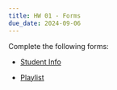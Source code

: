 ```yaml
---
title: HW 01 - Forms
due_date: 2024-09-06
---
```


Complete the following forms:

- [Student Info](https://forms.gle/Cse2ryv4ibqpyEt9A)

- [Playlist](https://forms.gle/yHNnkp5HqeeRJCUW7)
